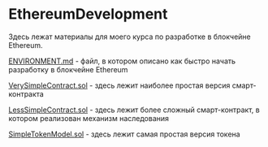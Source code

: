 # EthereumDevelopment

Здесь лежат материалы для моего курса по разработке в блокчейне Ethereum. 



[ENVIRONMENT.md](https://github.com/sp41mer/BlockchainDevelopmentTutorials/blob/master/ENVIRONMENT.md) - файл, в котором описано как быстро начать разработку в блокчейне Ethereum

[VerySimpleContract.sol](https://github.com/sp41mer/BlockchainDevelopmentTutorials/blob/master/VerySimpleContract.sol) - здесь лежит наиболее простая версия смарт-контракта

[LessSimpleContract.sol](https://github.com/sp41mer/BlockchainDevelopmentTutorials/blob/master/LessSimpleContract) - здесь лежит более сложный смарт-контракт, в котором реализован механизм наследования

[SimpleTokenModel.sol](https://github.com/sp41mer/BlockchainDevelopmentTutorials/blob/master/SimpleTokenModel) - здесь лежит самая простая версия токена